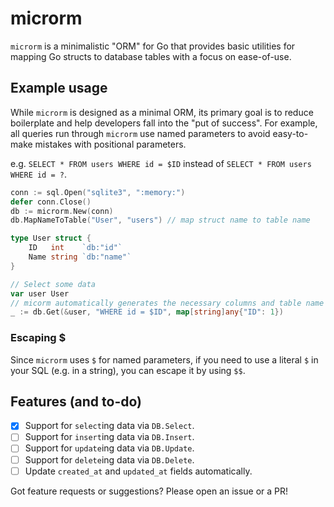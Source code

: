 # microrm

`microrm` is a minimalistic "ORM" for Go that provides basic utilities for mapping Go structs to database tables with a focus on ease-of-use.

## Example usage

While `microrm` is designed as a minimal ORM, its primary goal is to reduce boilerplate and help developers fall into the "put of success". For example, all queries run through `microrm` use named parameters to avoid easy-to-make mistakes with positional parameters.

e.g. `SELECT * FROM users WHERE id = $ID` instead of `SELECT * FROM users WHERE id = ?`.

```go
conn := sql.Open("sqlite3", ":memory:")
defer conn.Close()
db := microrm.New(conn)
db.MapNameToTable("User", "users") // map struct name to table name

type User struct {
    ID   int    `db:"id"`
    Name string `db:"name"`
}

// Select some data
var user User
// micorm automatically generates the necessary columns and table name
_ := db.Get(&user, "WHERE id = $ID", map[string]any{"ID": 1})
```

### Escaping $

Since `microrm` uses `$` for named parameters, if you need to use a literal `$` in your SQL (e.g. in a string), you can escape it by using `$$`.

## Features (and to-do)

- [x] Support for `select`ing data via `DB.Select`.
- [ ] Support for `insert`ing data via `DB.Insert`.
- [ ] Support for `update`ing data via `DB.Update`.
- [ ] Support for `delete`ing data via `DB.Delete`.
- [ ] Update `created_at` and `updated_at` fields automatically.

Got feature requests or suggestions? Please open an issue or a PR!
